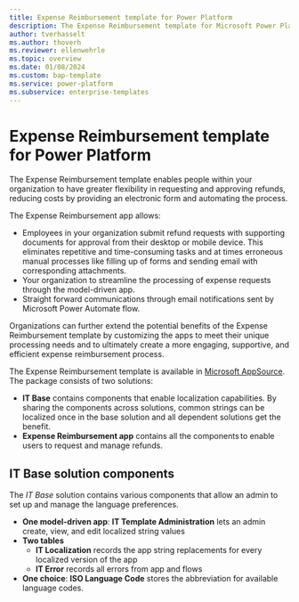 ```yaml
---
title: Expense Reimbursement template for Power Platform
description: The Expense Reimbursement template for Microsoft Power Platform enables employees to submit expenses for reimbursement.
author: tverhasselt
ms.author: thoverh
ms.reviewer: ellenwehrle
ms.topic: overview
ms.date: 01/08/2024
ms.custom: bap-template
ms.service: power-platform
ms.subservice: enterprise-templates
---
```


# Expense Reimbursement template for Power Platform

The Expense Reimbursement template enables people within your organization to have greater flexibility in requesting and approving refunds, reducing costs by providing an electronic form and automating the process.

The Expense Reimbursement app allows:

- Employees in your organization submit refund requests with supporting documents for approval from their desktop or mobile device. This eliminates repetitive and time-consuming tasks and at times erroneous manual processes like filling up of forms and sending email with corresponding attachments.
- Your organization to streamline the processing of expense requests through the model-driven app.
- Straight forward communications through email notifications sent by Microsoft Power Automate flow.

Organizations can further extend the potential benefits of the Expense Reimbursement template by customizing the apps to meet their unique processing needs and to ultimately create a more engaging, supportive, and efficient expense reimbursement process.
  
The Expense Reimbursement template is available in [Microsoft AppSource](<https://aka.ms/AccessRefundRequestTemplate>). The package consists of two solutions:

- **IT Base** contains components that enable localization capabilities. By sharing the components across solutions, common strings can be localized once in the base solution and all dependent solutions get the benefit.
- **Expense Reimbursement app** contains all the components to enable users to request and manage refunds.

## IT Base solution components

The *IT Base* solution contains various components that allow an admin to set up and manage the language preferences.

- **One model-driven app**: **IT Template Administration** lets an admin create, view, and edit localized string values
- **Two tables**
  - **IT Localization** records the app string replacements for every localized version of the app
  - **IT Error** records all errors from app and flows
- **One choice**: **ISO Language Code** stores the abbreviation for available language codes.
